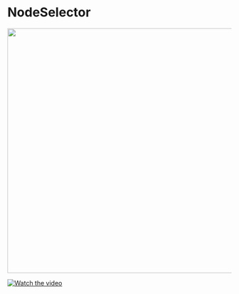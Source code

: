 # NodeSelector


<p align="center">
  <img width="1000" height="550" src="https://github.com/amit17133129/Kubernetes-Series/blob/main/Namespaces&Contexts/Images/node_selector.gif?raw=true">
</p>



[![Watch the video](https://cdn.journaldev.com/wp-content/uploads/2021/04/Kubernetes-nodeSelector-label.png)](https://youtu.be/oJygtTXP5Mc)

